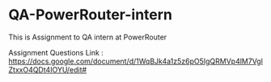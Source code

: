 # QA-PowerRouter-intern
This is Assignment to QA intern at PowerRouter

Assignment Questions Link : https://docs.google.com/document/d/1WqBJk4a1z5z6pO5IgQRMVp4lM7VglZtxxO4QDt4IOYU/edit#
